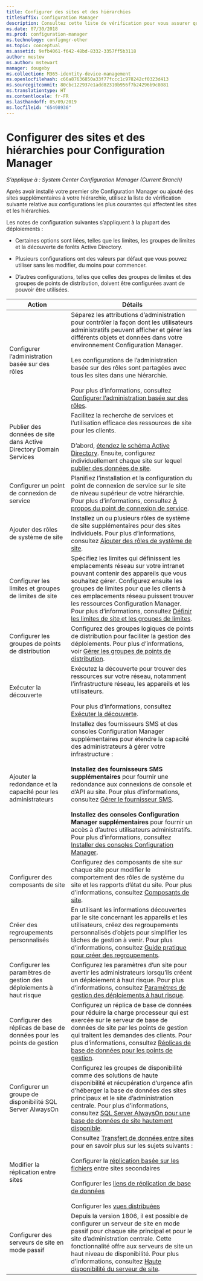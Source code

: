 ```yaml
---
title: Configurer des sites et des hiérarchies
titleSuffix: Configuration Manager
description: Consultez cette liste de vérification pour vous assurer que vous prenez en compte les configurations les plus courantes qui affectent les sites et les hiérarchies.
ms.date: 07/30/2018
ms.prod: configuration-manager
ms.technology: configmgr-other
ms.topic: conceptual
ms.assetid: 9efb4061-f642-48bd-8332-3357ff5b3118
author: mestew
ms.author: mstewart
manager: dougeby
ms.collection: M365-identity-device-management
ms.openlocfilehash: c66a87636850a33f77fccc1c978242cf0323d413
ms.sourcegitcommit: 80cbc122937e1add82310b956f7b24296b9c8081
ms.translationtype: HT
ms.contentlocale: fr-FR
ms.lasthandoff: 05/09/2019
ms.locfileid: "65498936"
---
```

# <a name="configure-sites-and-hierarchies-for-configuration-manager"></a>Configurer des sites et des hiérarchies pour Configuration Manager

*S’applique à : System Center Configuration Manager (Current Branch)*

Après avoir installé votre premier site Configuration Manager ou ajouté des sites supplémentaires à votre hiérarchie, utilisez la liste de vérification suivante relative aux configurations les plus courantes qui affectent les sites et les hiérarchies.  

Les notes de configuration suivantes s’appliquent à la plupart des déploiements :  

- Certaines options sont liées, telles que les limites, les groupes de limites et la découverte de forêts Active Directory.  

- Plusieurs configurations ont des valeurs par défaut que vous pouvez utiliser sans les modifier, du moins pour commencer.  

- D’autres configurations, telles que celles des groupes de limites et des groupes de points de distribution, doivent être configurées avant de pouvoir être utilisées.  

| Action | Détails |  
|------------|-------------|  
| Configurer l’administration basée sur des rôles | Séparez les attributions d’administration pour contrôler la façon dont les utilisateurs administratifs peuvent afficher et gérer les différents objets et données dans votre environnement Configuration Manager.<br /><br /> Les configurations de l’administration basée sur des rôles sont partagées avec tous les sites dans une hiérarchie.   <br/><br/>Pour plus d’informations, consultez [Configurer l’administration basée sur des rôles](/sccm/core/servers/deploy/configure/configure-role-based-administration). |  
| Publier des données de site dans Active Directory Domain Services | Facilitez la recherche de services et l’utilisation efficace des ressources de site pour les clients.<br /><br /> D’abord, [étendez le schéma Active Directory](/sccm/core/plan-design/network/extend-the-active-directory-schema). Ensuite, configurez individuellement chaque site sur lequel [publier des données de site](/sccm/core/servers/deploy/configure/publish-site-data). |  
| Configurer un point de connexion de service | Planifiez l’installation et la configuration du point de connexion de service sur le site de niveau supérieur de votre hiérarchie. Pour plus d’informations, consultez [À propos du point de connexion de service](/sccm/core/servers/deploy/configure/about-the-service-connection-point). |  
| Ajouter des rôles de système de site | Installez un ou plusieurs rôles de système de site supplémentaires pour des sites individuels. Pour plus d’informations, consultez [Ajouter des rôles de système de site](/sccm/core/servers/deploy/configure/add-site-system-roles). |  
| Configurer les limites et groupes de limites de site | Spécifiez les limites qui définissent les emplacements réseau sur votre intranet pouvant contenir des appareils que vous souhaitez gérer. Configurez ensuite les groupes de limites pour que les clients à ces emplacements réseau puissent trouver les ressources Configuration Manager. Pour plus d’informations, consultez [Définir les limites de site et les groupes de limites](/sccm/core/servers/deploy/configure/define-site-boundaries-and-boundary-groups). |  
| Configurer les groupes de points de distribution | Configurez des groupes logiques de points de distribution pour faciliter la gestion des déploiements. Pour plus d’informations, voir [Gérer les groupes de points de distribution](/sccm/core/servers/deploy/configure/install-and-configure-distribution-points#bkmk_manage). |  
| Exécuter la découverte | Exécutez la découverte pour trouver des ressources sur votre réseau, notamment l’infrastructure réseau, les appareils et les utilisateurs.<br /><br /> Pour plus d’informations, consultez [Exécuter la découverte](/sccm/core/servers/deploy/configure/run-discovery). |  
| Ajouter la redondance et la capacité pour les administrateurs | Installez des fournisseurs SMS et des consoles Configuration Manager supplémentaires pour étendre la capacité des administrateurs à gérer votre infrastructure :<br /><br /> **Installez des fournisseurs SMS supplémentaires** pour fournir une redondance aux connexions de console et d’API au site. Pour plus d’informations, consultez [Gérer le fournisseur SMS](/sccm/core/servers/manage/modify-your-infrastructure#BKMK_ManageSMSprovider).<br /><br /> **Installez des consoles Configuration Manager supplémentaires** pour fournir un accès à d’autres utilisateurs administratifs. Pour plus d’informations, consultez [Installer des consoles Configuration Manager](/sccm/core/servers/deploy/install/install-consoles). |  
| Configurer des composants de site | Configurez des composants de site sur chaque site pour modifier le comportement des rôles de système du site et les rapports d’état du site. Pour plus d’informations, consultez [Composants de site](/sccm/core/servers/deploy/configure/site-components). |  
| Créer des regroupements personnalisés | En utilisant les informations découvertes par le site concernant les appareils et les utilisateurs, créez des regroupements personnalisés d’objets pour simplifier les tâches de gestion à venir. Pour plus d’informations, consultez [Guide pratique pour créer des regroupements](/sccm/core/clients/manage/collections/create-collections). |  
| Configurer les paramètres de gestion des déploiements à haut risque | Configurez les paramètres d’un site pour avertir les administrateurs lorsqu’ils créent un déploiement à haut risque. Pour plus d’informations, consultez [Paramètres de gestion des déploiements à haut risque](/sccm/core/servers/manage/settings-to-manage-high-risk-deployments). |  
| Configurer des réplicas de base de données pour les points de gestion | Configurez un réplica de base de données pour réduire la charge processeur qui est exercée sur le serveur de base de données de site par les points de gestion qui traitent les demandes des clients. Pour plus d’informations, consultez [Réplicas de base de données pour les points de gestion](/sccm/core/servers/deploy/configure/database-replicas-for-management-points). |  
| Configurer un groupe de disponibilité SQL Server AlwaysOn | Configurez les groupes de disponibilité comme des solutions de haute disponibilité et récupération d’urgence afin d’héberger la base de données des sites principaux et le site d’administration centrale. Pour plus d’informations, consultez [SQL Server AlwaysOn pour une base de données de site hautement disponible](/sccm/core/servers/deploy/configure/sql-server-alwayson-for-a-highly-available-site-database). |  
| Modifier la réplication entre sites | Consultez [Transfert de données entre sites](/sccm/core/servers/manage/data-transfers-between-sites) pour en savoir plus sur les sujets suivants :<br /><br /> Configurer la [réplication basée sur les fichiers](/sccm/core/servers/manage/data-transfers-between-sites#bkmk_fileroute) entre sites secondaires<br /><br /> Configurer les [liens de réplication de base de données](/sccm/core/servers/manage/data-transfers-between-sites#bkmk_Dblinks)<br /><br /> Configurer les [vues distribuées](/sccm/core/servers/manage/data-transfers-between-sites#bkmk_distviews) |  
| Configurer des serveurs de site en mode passif | Depuis la version 1806, il est possible de configurer un serveur de site en mode passif pour chaque site principal et pour le site d’administration centrale. Cette fonctionnalité offre aux serveurs de site un haut niveau de disponibilité. Pour plus d’informations, consultez [Haute disponibilité du serveur de site](/sccm/core/servers/deploy/configure/site-server-high-availability). |  
